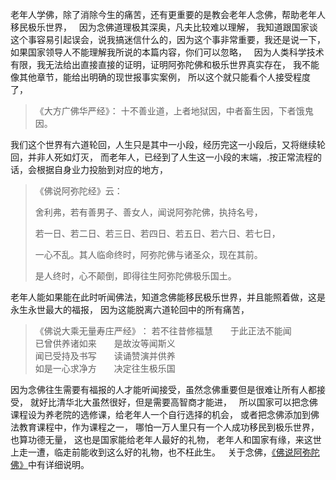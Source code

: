 老年人学佛，除了消除今生的痛苦，还有更重要的是教会老年人念佛，帮助老年人移民极乐世界，
&nbsp;
因为念佛道理极其深奥，凡夫比较难以理解，
我知道跟国家谈这个事容易引起误会，说我搞迷信什么的，因为这个事非常重要，我还是说一下，
如果国家领导人不能理解我所说的本篇内容，你们可以忽略，
&nbsp;
因为人类科学技术有限，我无法给出直接直接的证明，证明阿弥陀佛和极乐世界真实存在，
我不能像其他章节，能给出明确的现世报事实案例，
所以这个就只能看个人接受程度了，
&nbsp;
> 《大方广佛华严经》：
> 十不善业道，上者地狱因，中者畜生因，下者饿鬼因。

我们这个世界有六道轮回，人生只是其中一小段，经历完这一小段后，又将继续轮回，并非人死如灯灭，
而老年人，已经到了人生这一小段的末端，.按正常流程的话，会根据自身业力投胎到对应的地方，
&nbsp;
> 《佛说阿弥陀经》云： 
> 
> 舍利弗，若有善男子、善女人，闻说阿弥陀佛，执持名号，
> 
> 若一日、若二日、若三日、若四日、若五日、若六日、若七日，
> 
> 一心不乱。其人临命终时，阿弥陀佛与诸圣众，现在其前。
> 
> 是人终时，心不颠倒，即得往生阿弥陀佛极乐国土。

老年人能如果能在此时听闻佛法，知道念佛能移民极乐世界，并且能照着做，这是永生永世最大的福报，
因为这能脱离六道轮回中的所有痛苦，
&nbsp;
> 《佛说大乘无量寿庄严经》﻿：
> 若不往昔修福慧　　于此正法不能闻  
> 已曾供养诸如来　　是故汝等闻斯义  
> 闻已受持及书写　　读诵赞演并供养  
> 如是一心求净方　　决定往生极乐国

因为念佛往生需要有福报的人才能听闻接受，虽然念佛重要但是很难让所有人都接受，
就好比清华北大虽然很好，但是需要高智商才能进，
&nbsp;
所以国家可以把念佛课程设为养老院的选修课，给老年人一个自行选择的机会，
或者把念佛添加到佛法教育课程中，作为课程之一，
哪怕一万人里只有一个人成功移民到极乐世界，也算功德无量，
这也是国家能给老年人最好的礼物，
老年人和国家有缘，来这世上走一遭，临走前能收到这么好的礼物，也不枉此生。
&nbsp;
关于念佛，[《佛说阿弥陀佛》](https://www.kancloud.cn/luojiangtao/foshuoemituofo)中有详细说明。
